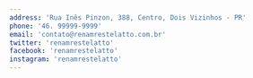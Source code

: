 ```yaml
---
address: 'Rua Inês Pinzon, 388, Centro, Dois Vizinhos - PR'
phone: '46. 99999-9999'
email: 'contato@renamrestelatto.com.br'
twitter: 'renamrestelatto'
facebook: 'renamrestelatto'
instagram: 'renamrestelatto'
---
```

